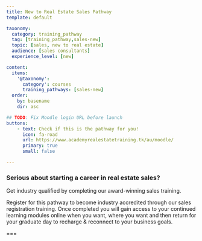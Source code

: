 ```yaml
---
title: New to Real Estate Sales Pathway
template: default

taxonomy:
  category: training_pathway
  tag: [training_pathway,sales-new]
  topic: [sales, new to real estate]
  audience: [sales consultants]
  experience_level: [new]

content:
  items:
    '@taxonomy':
      category': courses
      training_pathways: [sales-new]
  order:
    by: basename
    dir: asc

## TODO: Fix Moodle login URL before launch
buttons:
    - text: Check if this is the pathway for you!
      icon: fa-road
      url: https://www.academyrealestatetraining.tk/au/moodle/
      primary: true
      small: false

---
```


### Serious about starting a career in real estate sales?

Get industry qualified by completing our award-winning sales training.

Register for this pathway to become industry accredited through our sales registration training. Once completed you will gain access to your continued learning modules online when you want, where you want and then return for your graduate day to recharge & reconnect to your business goals.

===
